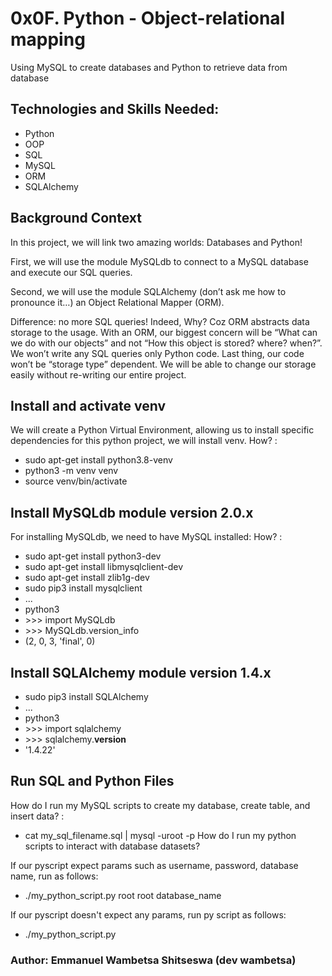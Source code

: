 # 0x0F. Python - Object-relational mapping
Using MySQL to create databases and Python to retrieve data from database

## Technologies and Skills Needed:
- Python
- OOP
- SQL
- MySQL
- ORM
- SQLAlchemy

## Background Context
In this project, we will link two amazing worlds: Databases and Python!

First, we will use the module MySQLdb to connect to a MySQL database and execute our SQL queries.

Second, we will use the module SQLAlchemy (don’t ask me how to pronounce it…) an Object Relational Mapper (ORM).

Difference: no more SQL queries! Indeed, Why? Coz ORM abstracts data storage to the usage. With an ORM, our biggest concern will be “What can we do with our objects” and not “How this object is stored? where? when?”. We won’t write any SQL queries only Python code. Last thing, our code won’t be “storage type” dependent. We will be able to change our storage easily without re-writing our entire project.

## Install and activate venv
We will create a Python Virtual Environment, allowing us to install specific dependencies for this python project, we will install venv. How? :
- sudo apt-get install python3.8-venv
- python3 -m venv venv
- source venv/bin/activate

## Install MySQLdb module version 2.0.x
For installing MySQLdb, we need to have MySQL installed: How? :
- sudo apt-get install python3-dev
- sudo apt-get install libmysqlclient-dev
- sudo apt-get install zlib1g-dev
- sudo pip3 install mysqlclient
- ...
- python3
- \>>> import MySQLdb
- \>>> MySQLdb.version_info 
- (2, 0, 3, 'final', 0)

## Install SQLAlchemy module version 1.4.x
- sudo pip3 install SQLAlchemy
- ...
- python3
- \>>> import sqlalchemy
- \>>> sqlalchemy.__version__ 
- '1.4.22'

## Run SQL and Python Files
How do I run my MySQL scripts to create my database, create table, and insert data? :
- cat my_sql_filename.sql | mysql -uroot -p
How do I run my python scripts to interact with database datasets?

If our pyscript expect params such as username,  password, database name, run as follows:
- ./my_python_script.py root root database_name

If our pyscript doesn't expect any params, run py script as follows:
- ./my_python_script.py

### Author: Emmanuel Wambetsa Shitseswa (dev wambetsa)